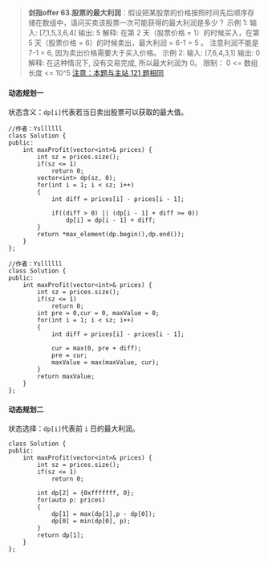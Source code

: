 >**剑指offer 63.股票的最大利润**：假设把某股票的价格按照时间先后顺序存储在数组中，请问买卖该股票一次可能获得的最大利润是多少？
示例 1:
输入: [7,1,5,3,6,4]
输出: 5
解释: 在第 2 天（股票价格 = 1）的时候买入，在第 5 天（股票价格 = 6）的时候卖出，最大利润 = 6-1 = 5 。
     注意利润不能是 7-1 = 6, 因为卖出价格需要大于买入价格。
示例 2:
输入: [7,6,4,3,1]
输出: 0
解释: 在这种情况下, 没有交易完成, 所以最大利润为 0。
限制：
0 <= 数组长度 <= 10^5
[注意：本题与主站 121 题相同](https://leetcode-cn.com/problems/best-time-to-buy-and-sell-stock/)

#### 动态规划一

状态含义：`dp[i]`代表若当日卖出股票可以获取的最大值。

```c++{.line-numbers}
//作者：Ysllllll
class Solution {
public:
    int maxProfit(vector<int>& prices) {
        int sz = prices.size();
        if(sz <= 1)
            return 0;
        vector<int> dp(sz, 0);
        for(int i = 1; i < sz; i++)
        {
            int diff = prices[i] - prices[i - 1];

            if((diff > 0) || (dp[i - 1] + diff >= 0))
                dp[i] = dp[i - 1] + diff;
        }
        return *max_element(dp.begin(),dp.end());
    }
};
```

```C++{.line-numbers}
//作者：Ysllllll
class Solution {
public:
    int maxProfit(vector<int>& prices) {
        int sz = prices.size();
        if(sz <= 1)
            return 0;
        int pre = 0,cur = 0, maxValue = 0;
        for(int i = 1; i < sz; i++)
        {
            int diff = prices[i] - prices[i - 1];

            cur = max(0, pre + diff);
            pre = cur;
            maxValue = max(maxValue, cur);
        }
        return maxValue;
    }
};
```

#### 动态规划二

状态选择：`dp[i]`代表前 `i` 日的最大利润。

```C++{.line-numbers}
class Solution {
public:
    int maxProfit(vector<int>& prices) {
        int sz = prices.size();
        if(sz <= 1)
            return 0;
        
        int dp[2] = {0xfffffff, 0};
        for(auto p: prices)
        {
            dp[1] = max(dp[1],p - dp[0]);
            dp[0] = min(dp[0], p);
        }
        return dp[1];
    }
};
```
